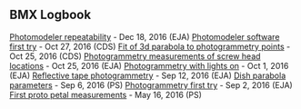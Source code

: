 ## BMX Logbook

[Photomodeler repeatability](postings/20161218_photomodeler_repeatability.md) - Dec 18, 2016 (EJA)
[Photomodeler software first try](postings/20161027_photomodeler_firstresults.md) - Oct 27, 2016 (CDS)
[Fit of 3d parabola to photogrammetry points](postings/20161025_phogrammetry_fit.md) - Oct 25, 2016 (CDS)
[Photogrammetry measurements of screw head locations](postings/20161025_dish_screw_locations.md) - Oct 25, 2016 (EJA)
[Photogrammetry with lights on](postings/20161001_photogrammetry_lightson.md) - Oct 1, 2016 (EJA)
[Reflective tape photogrammetry](postings/20160912_photogrammetry.md) - Sep 12, 2016 (EJA)
[Dish parabola parameters](postings/20160906_dish_parab_params.md) - Sep 6, 2016 (PS)
[Photogrammetry first try](postings/20160902_photogram_firsttry.md) - Sep 2, 2016 (EJA)
[First proto petal measurements](postings/20160516_first_protopetal.md) - May 16, 2016 (PS)

